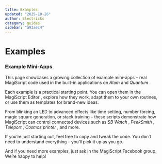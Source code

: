 ```yaml
---
title: Examples
updated: "2025-10-26"
author: Electricks
category: guides
sidebar: "a93aec4"
---
```


# Examples

### Example Mini-Apps

This page showcases a growing collection of example mini-apps – real MagiScript code used in the built-in applications on *Atom* and *Quantum* .

Each example is a practical starting point. You can open them in the MagiScript Editor , explore how they work, adapt them to your own routines, or use them as templates for brand-new ideas.

From blinking an LED to advanced effects like time setting, number forcing, magic square generation, or stack training – these scripts demonstrate how MagiScript can control connected devices such as *SB Watch* , *PeekSmith* , *Teleport* , *Cosmos printer* , and more.

If you’re just starting out, feel free to copy and tweak the code. You don’t need to understand everything – you’ll pick it up as you go.

And if you need more examples, just ask in the MagiScript Facebook group. We’re happy to help!